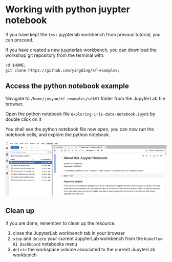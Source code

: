 # Working with python juypter notebook

If you have kept the `test` juypterlab workbench from prevous tutorial, you can proceed.

If you have created a new juypterlab workbench, you can download the workshop git repository from the terminal with:
```shell
cd $HOME;
git clone https://github.com/yingding/kf-examples;
```

## Access the python notebook example

Navigate to `/home/jovyan/kf-examples/sdkV1` folder from the JupyterLab file browser.

Open the python notebook file `exploring-iris-data-notebook.ipynb` by double click on it

You shall see the python notebook file now open, you can now run the notebook cells, and explore the python notebook.

![](./images/workbench5_open_jupyter_notebook.png)

## Clean up

If you are done, remember to clean up the resource.
1. close the JupyterLab workbench tab in your browser
2. `stop` and `delete` your current JupyterLab workbench from the `Kubeflow UI Dashboard` notebooks menu
3. `delete` the workspace volume associated to the current JupyterLab workbench

